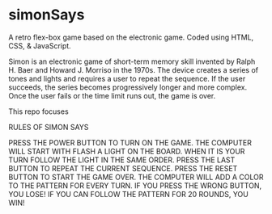 # simonSays

A retro flex-box game based on the electronic game. Coded using HTML, CSS, & JavaScript.

Simon is an electronic game of short-term memory skill invented by Ralph H. Baer and Howard J. Morriso in the 1970s. The device creates a series of tones and lights and requires a user to repeat the sequence. If the user succeeds, the series becomes progressively longer and more complex. Once the user fails or the time limit runs out, the game is over. 

This repo focuses 

RULES OF SIMON SAYS

PRESS THE POWER BUTTON TO TURN ON THE GAME.
THE COMPUTER WILL START WITH FLASH A LIGHT ON THE BOARD.
WHEN IT IS YOUR TURN FOLLOW THE LIGHT IN THE SAME ORDER.
PRESS THE LAST BUTTON TO REPEAT THE CURRENT SEQUENCE.
PRESS THE RESET BUTTON TO START THE GAME OVER.
THE COMPUTER WILL ADD A COLOR TO THE PATTERN FOR EVERY TURN.
IF YOU PRESS THE WRONG BUTTON, YOU LOSE!
IF YOU CAN FOLLOW THE PATTERN FOR 20 ROUNDS, YOU WIN!
